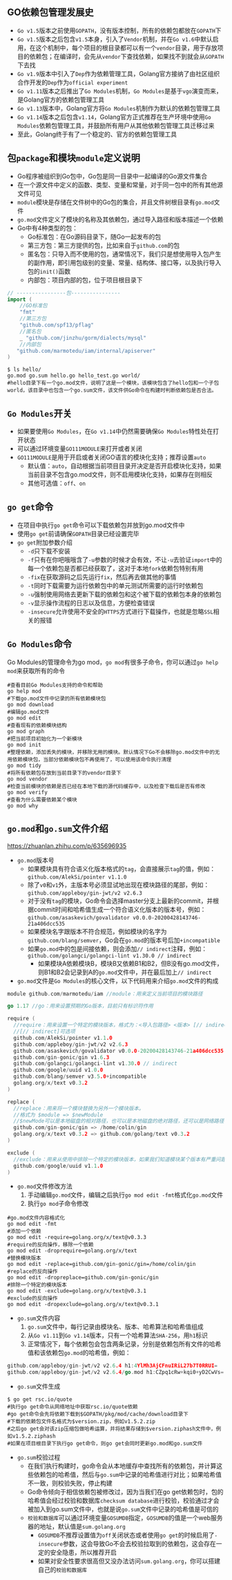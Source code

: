 ## GO依赖包管理发展史
- `Go v1.5`版本之前使用`GOPATH`，没有版本控制，所有的依赖包都放在`GOPATH`下
- `Go v1.5`版本之后包含`v1.5`本身，引入了`Vendor`机制，并在`Go v1.6`中默认启用，在这个机制中，每个项目的根目录都可以有一个`vendor`目录，用于存放项目的依赖包；在编译时，会先从`vendor`下查找依赖，如果找不到就会从`GOPATH`下去找
- `Go v1.9`版本中引入了`Dep`作为依赖管理工具，Golang官方接纳了由社区组织合作开发的`Dep`作为`official experiment`
- `Go v1.11`版本之后推出了`Go Modules`机制，`Go Modules`是基于`vgo`演变而来，是Golang官方的依赖包管理工具
- `Go v1.13`版本中，Golang官方将`Go Modules`机制作为默认的依赖包管理工具
- `Go v1.14`版本之后包含`v1.14`，Golang官方正式推荐在生产环境中使用`Go Modules`依赖包管理工具，并鼓励所有用户从其他依赖包管理工具迁移过来
- 至此，Golang终于有了一个稳定的、官方的依赖包管理工具
## 包`package`和模块`module`定义说明
- Go程序被组织到Go包中，Go包是同一目录中一起编译的Go源文件集合
- 在一个源文件中定义的函数、类型、变量和常量，对于同一包中的所有其他源文件可见
- `module`模块是存储在文件树中的Go包的集合，并且文件树根目录有`go.mod`文件
- `go.mod`文件定义了模块的名称及其依赖包，通过导入路径和版本描述一个依赖
- Go中有4种类型的包：
  - Go标准包：在Go源码目录下，随Go一起发布的包
  - 第三方包：第三方提供的包，比如来自于`github.com`的包
  - 匿名包：只导入而不使用的包，通常情况下，我们只是想使用导入包产生的副作用，即引用包级别的变量、常量、结构体、接口等，以及执行导入包的`init()`函数
  - 内部包：项目内部的包，位于项目根目录下
```go
// ----------------包----------------
import (
	//GO标准包
	"fmt"
	//第三方包
	"github.com/spf13/pflag"
	//匿名包
	_ "github.com/jinzhu/gorm/dialects/mysql"
	//内部包
   "github.com/marmotedu/iam/internal/apiserver"
)
```
```shell
$ ls hello/
go.mod go.sum hello.go hello_test.go world/
#hello目录下有一个go.mod文件，说明了这是一个模块，该模块包含了hello包和一个子包world，该目录中也包含一个go.sum文件，该文件供Go命令在构建时判断依赖包是否合法。
```
## `Go Modules`开关
- 如果要使用`Go Modules`，在`Go v1.14`中仍然需要确保`Go Modules`特性处在打开状态
- 可以通过环境变量`GO111MODULE`来打开或者关闭
- `GO111MODULE`是用于开启或者关闭GO语言的模块化支持；推荐设置`auto`
  - 默认值：`auto`，自动根据当前项目目录开决定是否开启模块化支持，如果当前目录不包含go.mod文件，则不启用模块化支持，如果存在则相反
  - 其他可选值：`off`、`on`
## `go get`命令
- 在项目中执行`go get`命令可以下载依赖包并放到go.mod文件中
- 使用`go get`前请确保`GOPATH`目录已经设置完毕
- `go get`附加参数介绍
  - `-d`只下载不安装
  - `-f`只有在你吧哦哦含了`-u`参数的时候才会有效，不让`-u`去验证`import`中的每一个依赖包是否都已经获取了，这对于本地`fork`依赖包特别有用
  - `-fix`在获取源码之后先运行`fix`，然后再去做其他的事情
  - `-t`同时下载需要为运行依赖包中的单元测试所需要的运行时依赖包
  - `-u`强制使用网络去更新下载的依赖包和这个被下载的依赖包本身的依赖包
  - `-v`显示操作流程的日志以及信息，方便检查错误
  - `-insecure`允许使用不安全的`HTTPS`方式进行下载操作，也就是忽略`SSL`相关的报错
## `Go Modules`命令
Go Modules的管理命令为go mod，`go mod`有很多子命令，你可以通过`go help mod`来获取所有的命令
```shell
#查看目前Go Modules支持的命令和帮助
go help mod
#下载go.mod文件中记录的所有依赖模块包
go mod download
#编辑go.mod文件
go mod edit
#查看现有的依赖模块结构
go mod graph
#把当前项目初始化为一个新模块
go mod init
#整理依赖，添加丢失的模块，并移除无用的模块。默认情况下Go不会移除go.mod文件中的无用依赖模块包，当部分依赖模块包不再使用了，可以使用该命令执行清理
go mod tidy
#将所有依赖包存放到当前目录下的vendor目录下
go mod vendor
#检查当前模块的依赖是否已经在本地下载的源代码缓存中，以及检查下载后是否有修改
go mod verify
#查看为什么需要依赖某个模块
go mod why
```
## `go.mod`和`go.sum`文件介绍
https://zhuanlan.zhihu.com/p/635696935
- `go.mod`版本号
  - 如果模块具有符合语义化版本格式的`tag`，会直接展示`tag`的值，例如：`github.com/AlekSi/pointer v1.1.0`
  - 除了`v0`和`v1`外，主版本号必须显试地出现在模块路径的尾部，例如：`github.com/appleboy/gin-jwt/v2 v2.6.3`
  - 对于没有`tag`的模块，Go命令会选择master分支上最新的commit，并根据commit时间和哈希值生成一个符合语义化版本的版本号，例如：`github.com/asaskevich/govalidator v0.0.0-20200428143746-21a406dcc535`
  - 如果模块名字跟版本不符合规范，例如模块的名字为`github.com/blang/semver`，Go会在`go.mod`的版本号后加`+incompatible`
  - 如果`go.mod`中的包是间接依赖，则会添加`// indirect`注释，例如：`github.com/golangci/golangci-lint v1.30.0 // indirect`
    - 如果模块A依赖模块B，模块B又依赖B1和B2，但B没有go.mod文件，则B1和B2会记录到A的`go.mod`文件中，并在最后加上`// indirect`
- `go.mod`文件是`Go Modules`的核心文件，以下代码用来介绍`go.mod`文件的构成
```go
module github.com/marmotedu/iam //module：用来定义当前项目的模块路径

go 1.17 //go：用来设置预期的Go版本，目前只有标识符作用

require (
  //require：用来设置一个特定的模块版本，格式为：<导入包路径> <版本> [// indirect]
  //[// indirect]可选项
  github.com/AlekSi/pointer v1.1.0
  github.com/appleboy/gin-jwt/v2 v2.6.3
  github.com/asaskevich/govalidator v0.0.0-20200428143746-21a406dcc535
  github.com/gin-gonic/gin v1.6.3
  github.com/golangci/golangci-lint v1.30.0 // indirect
  github.com/google/uuid v1.0.0
  github.com/blang/semver v3.5.0+incompatible
  golang.org/x/text v0.3.2
)

replace (
  //replace：用来将一个模块替换为另外一个模块版本。
  //格式为 $module => $newModule
  //$newMode可以是本地磁盘的相对路径，也可以是本地磁盘的绝对路径，还可以是网络路径
  github.com/gin-gonic/gin => /home/colin/gin
  golang.org/x/text v0.3.2 => github.com/golang/text v0.3.2
)

exclude (
  //exclude：用来从使用中排除一个特定的模块版本，如果我们知道模块某个版本有严重问题，就可以使用exclude将该版本排除掉
  github.com/google/uuid v1.1.0
)
```
- `go.mod`文件修改方法
  1. 手动编辑`go.mod`文件，编辑之后执行`go mod edit -fmt`格式化`go.mod`文件
  2. 执行`go mod`子命令修改
```shell
#go.mod文件内容格式化
go mod edit -fmt
#添加一个依赖
go mod edit -require=golang.org/x/text@v0.3.3
#require的反向操作，移除一个依赖
go mod edit -droprequire=golang.org/x/text
#替换模块版本
go mod edit -replace=github.com/gin-gonic/gin=/home/colin/gin
#replace的反向操作
go mod edit -dropreplace=github.com/gin-gonic/gin
#排除一个特定的模块版本
go mod edit -exclude=golang.org/x/text@v0.3.1
#exclude的反向操作
go mod edit -dropexclude=golang.org/x/text@v0.3.1
```
- `go.sum`文件内容
  1. `go.sum`文件中，每行记录由模块名、版本、哈希算法和哈希值组成
  2. 从`Go v1.11`到`Go v1.14`版本，只有一个哈希算法`SHA-256`，用`h1`标识
  3. 正常情况下，每个依赖包会包含两条记录，分别是依赖包所有文件的哈希值和该依赖包`go.mod`的哈希值，例如：
```go
github.com/appleboy/gin-jwt/v2 v2.6.4 h1:4YlMh3AjCFnuIRiL27b7T0RRUI=
github.com/appleboy/gin-jwt/v2 v2.6.4/go.mod h1:CZpq1cRw+kqi0+yD2CwVs=
```
- `go.sum`文件生成
```shell
$ go get rsc.io/quote
#执行go get命令从网络地址中获取rsc.io/quote依赖
#go get命令会先将依赖下载到$GOPATH/pkg/mod/cache/download目录下
#下载的依赖包文件名格式为$version.zip，例如v1.5.2.zip
#之后go get会对该zip压缩包做哈希运算，并将结果存储到$version.ziphash文件中，例如v1.5.2.ziphash
#如果在项目根目录下执行go get命令，则go get会同时更新go.mod和go.sum文件
```
- `go.sum`校验过程
  - 在我们执行构建时，go命令会从本地缓存中查找所有的依赖包，并计算这些依赖包的哈希值，然后与`go.sum`中记录的哈希值进行对比；如果哈希值不一致，则校验失败，停止构建
  - Go命令倾向于相信依赖包被修改过，因为当我们在go get依赖包时，包的哈希值会经过校验和数据库`checksum database`进行校验，校验通过才会被加入到go.sum文件中，也就是说`go.sum`文件中记录的哈希值是可信的
  - `校验和数据库`可以通过环境变量`GOSUMDB`指定，`GOSUMDB`的值是一个web服务器的地址，默认值是`sum.golang.org`
    - `GOSUMDB`不推荐设置值为`off`关闭状态或者使用`go get`的时候启用了`-insecure`参数，这会导致Go不会去校验拉取到的依赖包，这会存在一定的安全隐患，所以推荐开启
    - 如果对安全性要求很高但又没办法访问`sum.golang.org`，你可以搭建自己的`校验和数据库`
